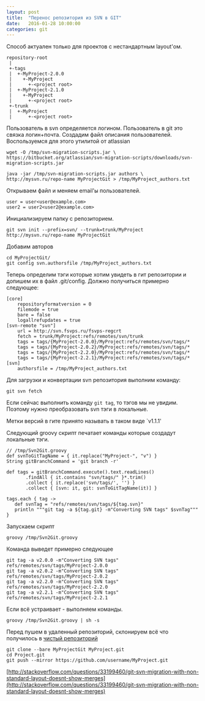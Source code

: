 ```yaml
---
layout: post
title:  "Перенос репозитория из SVN в GIT"
date:   2016-01-28 10:00:00
categories: git
---
```


Способ актуален только для проектов с нестандартным layout'ом. 

    repository-root
     |
     +-tags
     |  +-MyProject-2.0.0
     |    +-MyProject
     |      +-<project root>
     |  +-MyProject-2.1.0
     |    +-MyProject
     |      +-<project root>
     +-trunk
     |  +-MyProject
     |      +-<project root>
     
Пользователь в svn определяется логином. Пользователь в git это связка логин+почта.
Создадим файл описания пользователей. Воспользуемся для этого утилитой от atlassian

    wget -O /tmp/svn-migration-scripts.jar \
    https://bitbucket.org/atlassian/svn-migration-scripts/downloads/svn-migration-scripts.jar 
    
    java -jar /tmp/svn-migration-scripts.jar authors \
    http://mysvn.ru/repo-name MyProjectGit > /tmp/MyProject_authors.txt
    
Открываем файл и меняем email'ы пользователей.
    
    user = user<user@example.com>
    user2 = user2<user2@example.com>

Инициализируем папку с репозиторием. 

    git svn init --prefix=svn/ --trunk=trunk/MyProject http://mysvn.ru/repo-name MyProjectGit 

Добавим авторов

    cd MyProjectGit/ 
    git config svn.authorsfile /tmp/MyProject_authors.txt

Теперь определим тэги которые хотим увидеть в гит репозитории и допишем их в файл .git/config. 
Должно получиться примерно следующее:

    [core] 
        repositoryformatversion = 0 
        filemode = true 
        bare = false 
        logallrefupdates = true 
    [svn-remote "svn"] 
        url = http://svn.fsvps.ru/fsvps-regcrt 
        fetch = trunk/MyProject:refs/remotes/svn/trunk 
        tags = tags/{MyProject-2.0.0}/MyProject:refs/remotes/svn/tags/* 
        tags = tags/{MyProject-2.0.2}/MyProject:refs/remotes/svn/tags/* 
        tags = tags/{MyProject-2.2.0}/MyProject:refs/remotes/svn/tags/* 
        tags = tags/{MyProject-2.2.1}/MyProject:refs/remotes/svn/tags/* 
    [svn] 
        authorsfile = /tmp/MyProject_authors.txt
        
Для загрузки и конвертации svn репозитория выполним команду:
    
    git svn fetch 

Если сейчас выполнить команду `git tag`, то тэгов мы не увидим. 
Поэтому нужно преобразовать svn тэги в локальные.

Метки версий в гите принято называть в таком виде `v1.1.1'

Следующий groovy скрипт печатает команды которые создадут локальные тэги.  

    // /tmp/Svn2Git.groovy
    def svnToGitTagName = { it.replace("MyProject-", "v") }
    String gitBranchCommand = 'git branch -r'
    
    def tags = gitBranchCommand.execute().text.readLines()
           .findAll { it.contains "svn/tags/" }*.trim()
           .collect { it.replace('svn/tags/', '') }
           .collect { [svn: it, git: svnToGitTagName(it)] }
    
    tags.each { tag ->
       def svnTag = "refs/remotes/svn/tags/${tag.svn}"
       println """git tag -a ${tag.git} -m"Converting SVN tags" $svnTag"""
    }
   
Запускаем скрипт

    groovy /tmp/Svn2Git.groovy

Команда выведет примерно следующее 
   
    git tag -a v2.0.0 -m"Converting SVN tags" refs/remotes/svn/tags/MyProject-2.0.0
    git tag -a v2.0.2 -m"Converting SVN tags" refs/remotes/svn/tags/MyProject-2.0.2
    git tag -a v2.2.0 -m"Converting SVN tags" refs/remotes/svn/tags/MyProject-2.2.0
    git tag -a v2.2.1 -m"Converting SVN tags" refs/remotes/svn/tags/MyProject-2.2.1

Если всё устраивает - выполняем команды.

    groovy /tmp/Svn2Git.groovy | sh -s 

Перед пушем в удаленный репозиторий, склонируем всё что получилось в 
[чистый репозиторий](http://githowto.com/ru/bare_repositories) 

    git clone --bare MyProjectGit MyProject.git
    cd Project.git
    git push --mirror https://github.com/username/MyProject.git

[http://stackoverflow.com/questions/33199460/git-svn-migration-with-non-standard-layout-doesnt-show-merges](http://stackoverflow.com/questions/33199460/git-svn-migration-with-non-standard-layout-doesnt-show-merges)